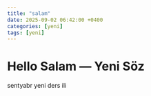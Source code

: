 ```yaml
---
title: "salam"
date: 2025-09-02 06:42:00 +0400
categories: [yeni]
tags: [yeni]
---
```


# Hello Salam — Yeni Söz

sentyabr yeni ders ili
